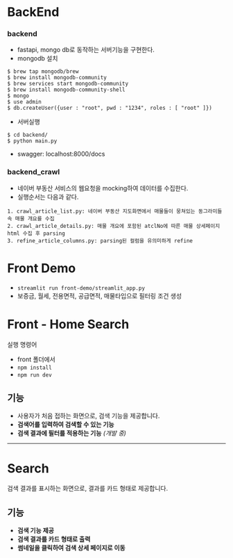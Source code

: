 # BackEnd


### backend
- fastapi, mongo db로 동작하는 서버기능을 구현한다.
- mongodb 설치
```
$ brew tap mongodb/brew
$ brew install mongodb-community
$ brew services start mongodb-community
$ brew install mongodb-community-shell
$ mongo
$ use admin
$ db.createUser({user : "root", pwd : "1234", roles : [ "root" ]})
```

- 서버실행
```
$ cd backend/
$ python main.py
```
- swagger: localhost:8000/docs

### backend_crawl
- 네이버 부동산 서비스의 웹요청을 mocking하여 데이터를 수집한다.
- 실행순서는 다음과 같다.
```
1. crawl_article_list.py: 네이버 부동산 지도화면에서 매물들이 뭉쳐있는 동그라미들 속 매물 개요를 수집
2. crawl_article_details.py: 매물 개요에 포함된 atclNo에 따른 매물 상세페이지 html 수집 후 parsing
3. refine_article_columns.py: parsing된 컬럼을 유의미하게 refine
```

# Front Demo
- `streamlit run front-demo/streamlit_app.py`
- 보증금, 월세, 전용면적, 공급면적, 매물타입으로 필터링 조건 생성


# Front - Home Search  
실행 명령어
- front 폴더에서
- `npm install`
- `npm run dev`
 

## 기능  
- 사용자가 처음 접하는 화면으로, 검색 기능을 제공합니다. 
- **검색어를 입력하여 검색할 수 있는 기능**  
- **검색 결과에 필터를 적용하는 기능** *(개발 중)*  



---

# Search  

검색 결과를 표시하는 화면으로, 결과를 카드 형태로 제공합니다.  

## 기능  
- **검색 기능 제공**  
- **검색 결과를 카드 형태로 출력**  
- **썸네일을 클릭하여 검색 상세 페이지로 이동** 



